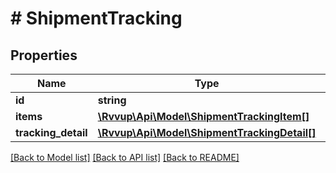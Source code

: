 # # ShipmentTracking

## Properties

Name | Type | Description | Notes
------------ | ------------- | ------------- | -------------
**id** | **string** |  |
**items** | [**\Rvvup\Api\Model\ShipmentTrackingItem[]**](ShipmentTrackingItem.md) |  |
**tracking_detail** | [**\Rvvup\Api\Model\ShipmentTrackingDetail[]**](ShipmentTrackingDetail.md) |  |

[[Back to Model list]](../../README.md#models) [[Back to API list]](../../README.md#endpoints) [[Back to README]](../../README.md)
